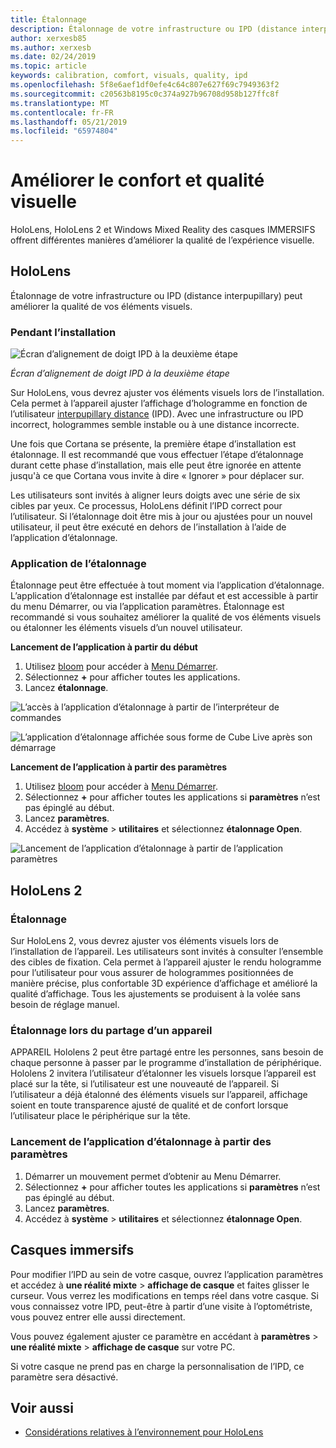 ```yaml
---
title: Étalonnage
description: Étalonnage de votre infrastructure ou IPD (distance interpupillary) peut améliorer la qualité de vos éléments visuels. HoloLens et Windows Mixed Reality des casques IMMERSIFS offrent des façons de personnaliser l’IPD.
author: xerxesb85
ms.author: xerxesb
ms.date: 02/24/2019
ms.topic: article
keywords: calibration, comfort, visuals, quality, ipd
ms.openlocfilehash: 5f8e6aef1df0efe4c64c807e627f69c7949363f2
ms.sourcegitcommit: c20563b8195c0c374a927b96708d958b127ffc8f
ms.translationtype: MT
ms.contentlocale: fr-FR
ms.lasthandoff: 05/21/2019
ms.locfileid: "65974804"
---
```

# <a name="improve-visual-quality-and-comfort"></a>Améliorer le confort et qualité visuelle
HoloLens, HoloLens 2 et Windows Mixed Reality des casques IMMERSIFS offrent différentes manières d’améliorer la qualité de l’expérience visuelle. 

## <a name="hololens"></a>HoloLens

Étalonnage de votre infrastructure ou IPD (distance interpupillary) peut améliorer la qualité de vos éléments visuels.

### <a name="during-setup"></a>Pendant l’installation

![Écran d’alignement de doigt IPD à la deuxième étape](images/ipd-finger-alignment-300px.jpg)<br>

*Écran d’alignement de doigt IPD à la deuxième étape*

Sur HoloLens, vous devrez ajuster vos éléments visuels lors de l’installation. Cela permet à l’appareil ajuster l’affichage d’hologramme en fonction de l’utilisateur [interpupillary distance](https://en.wikipedia.org/wiki/Interpupillary_distance) (IPD). Avec une infrastructure ou IPD incorrect, hologrammes semble instable ou à une distance incorrecte.

Une fois que Cortana se présente, la première étape d’installation est étalonnage. Il est recommandé que vous effectuer l’étape d’étalonnage durant cette phase d’installation, mais elle peut être ignorée en attente jusqu'à ce que Cortana vous invite à dire « Ignorer » pour déplacer sur.

Les utilisateurs sont invités à aligner leurs doigts avec une série de six cibles par yeux. Ce processus, HoloLens définit l’IPD correct pour l’utilisateur. Si l’étalonnage doit être mis à jour ou ajustées pour un nouvel utilisateur, il peut être exécuté en dehors de l’installation à l’aide de l’application d’étalonnage.

### <a name="calibration-app"></a>Application de l’étalonnage

Étalonnage peut être effectuée à tout moment via l’application d’étalonnage. L’application d’étalonnage est installée par défaut et est accessible à partir du menu Démarrer, ou via l’application paramètres. Étalonnage est recommandé si vous souhaitez améliorer la qualité de vos éléments visuels ou étalonner les éléments visuels d’un nouvel utilisateur.

**Lancement de l’application à partir du début**
1. Utilisez [bloom](gestures.md#bloom) pour accéder à [Menu Démarrer](navigating-the-windows-mixed-reality-home.md#start-menu).
2. Sélectionnez **+** pour afficher toutes les applications.
3. Lancez **étalonnage**.

![L’accès à l’application d’étalonnage à partir de l’interpréteur de commandes](images/calibration-shell.png)

![L’application d’étalonnage affichée sous forme de Cube Live après son démarrage](images/calibration-livecube-200px.png)

**Lancement de l’application à partir des paramètres**
1. Utilisez [bloom](gestures.md#bloom) pour accéder à [Menu Démarrer](navigating-the-windows-mixed-reality-home.md#start-menu).
2. Sélectionnez **+** pour afficher toutes les applications si **paramètres** n’est pas épinglé au début.
3. Lancez **paramètres**.
4. Accédez à **système** > **utilitaires** et sélectionnez **étalonnage Open**.

![Lancement de l’application d’étalonnage à partir de l’application paramètres](images/calibration-settings-500px.jpg)

## <a name="hololens-2"></a>HoloLens 2

### <a name="calibration"></a>Étalonnage 

Sur HoloLens 2, vous devrez ajuster vos éléments visuels lors de l’installation de l’appareil. Les utilisateurs sont invités à consulter l’ensemble des cibles de fixation. Cela permet à l’appareil ajuster le rendu hologramme pour l’utilisateur pour vous assurer de hologrammes positionnées de manière précise, plus confortable 3D expérience d’affichage et amélioré la qualité d’affichage. Tous les ajustements se produisent à la volée sans besoin de réglage manuel. 

### <a name="calibration-when-sharing-a-device"></a>Étalonnage lors du partage d’un appareil 

APPAREIL Hololens 2 peut être partagé entre les personnes, sans besoin de chaque personne à passer par le programme d’installation de périphérique. Hololens 2 invitera l’utilisateur d’étalonner les visuels lorsque l’appareil est placé sur la tête, si l’utilisateur est une nouveauté de l’appareil. Si l’utilisateur a déjà étalonné des éléments visuels sur l’appareil, affichage soient en toute transparence ajusté de qualité et de confort lorsque l’utilisateur place le périphérique sur la tête.  

### <a name="launching-the-calibration-app-from-settings"></a>Lancement de l’application d’étalonnage à partir des paramètres
1. Démarrer un mouvement permet d’obtenir au Menu Démarrer.
2. Sélectionnez **+** pour afficher toutes les applications si **paramètres** n’est pas épinglé au début.
3. Lancez **paramètres**.
4. Accédez à **système** > **utilitaires** et sélectionnez **étalonnage Open**.

## <a name="immersive-headsets"></a>Casques immersifs

Pour modifier l’IPD au sein de votre casque, ouvrez l’application paramètres et accédez à **une réalité mixte** > **affichage de casque** et faites glisser le curseur. Vous verrez les modifications en temps réel dans votre casque. Si vous connaissez votre IPD, peut-être à partir d’une visite à l’optométriste, vous pouvez entrer elle aussi directement.

Vous pouvez également ajuster ce paramètre en accédant à **paramètres** > **une réalité mixte** > **affichage de casque** sur votre PC.

Si votre casque ne prend pas en charge la personnalisation de l’IPD, ce paramètre sera désactivé.

## <a name="see-also"></a>Voir aussi
* [Considérations relatives à l’environnement pour HoloLens](environment-considerations-for-hololens.md)
